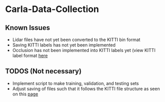 # Carla-Data-Collection

## Known Issues
- Lidar files have not yet been converted to the KITTI bin format
- Saving KITTI labels has not yet been implemented
- Occlusion has not been implemented into KITTI labels yet (view KITTI label format [here](https://github.com/bostondiditeam/kitti/blob/master/resources/devkit_object/readme.txt)

## TODOS (Not necessary)
- Implement script to make training, validation, and testing sets
- Adjust saving of files such that it follows the KITTI file structure as seen on this [page](https://mmdetection3d.readthedocs.io/en/latest/data_preparation.html#before-preparation)
